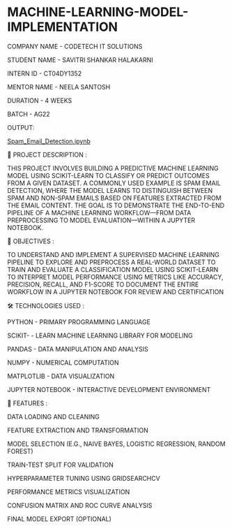 # MACHINE-LEARNING-MODEL-IMPLEMENTATION




COMPANY NAME - CODETECH IT SOLUTIONS



STUDENT NAME - SAVITRI SHANKAR HALAKARNI



INTERN ID - CT04DY1352



MENTOR NAME - NEELA SANTOSH



DURATION - 4 WEEKS



BATCH - AG22




OUTPUT:






[Spam_Email_Detection.ipynb](https://github.com/user-attachments/files/22259277/Spam_Email_Detection.ipynb)







📌 PROJECT DESCRIPTION :






THIS PROJECT INVOLVES BUILDING A PREDICTIVE MACHINE LEARNING MODEL USING SCIKIT-LEARN TO CLASSIFY OR PREDICT OUTCOMES FROM A GIVEN DATASET. A COMMONLY USED EXAMPLE IS SPAM EMAIL DETECTION, WHERE THE MODEL LEARNS TO DISTINGUISH BETWEEN SPAM AND NON-SPAM EMAILS BASED ON FEATURES EXTRACTED FROM THE EMAIL CONTENT. THE GOAL IS TO DEMONSTRATE THE END-TO-END PIPELINE OF A MACHINE LEARNING WORKFLOW—FROM DATA PREPROCESSING TO MODEL EVALUATION—WITHIN A JUPYTER NOTEBOOK.





🎯 OBJECTIVES :





TO UNDERSTAND AND IMPLEMENT A SUPERVISED MACHINE LEARNING PIPELINE
TO EXPLORE AND PREPROCESS A REAL-WORLD DATASET
TO TRAIN AND EVALUATE A CLASSIFICATION MODEL USING SCIKIT-LEARN
TO INTERPRET MODEL PERFORMANCE USING METRICS LIKE ACCURACY, PRECISION, RECALL, AND F1-SCORE
TO DOCUMENT THE ENTIRE WORKFLOW IN A JUPYTER NOTEBOOK FOR REVIEW AND CERTIFICATION




🛠 TECHNOLOGIES USED :





PYTHON    -	PRIMARY PROGRAMMING LANGUAGE


SCIKIT-   -  LEARN	MACHINE LEARNING LIBRARY FOR MODELING


PANDAS    - 	DATA MANIPULATION AND ANALYSIS


NUMPY     - 	NUMERICAL COMPUTATION


MATPLOTLIB -	DATA VISUALIZATION


JUPYTER NOTEBOOK -	INTERACTIVE DEVELOPMENT ENVIRONMENT





🌟 FEATURES :




DATA LOADING AND CLEANING


FEATURE EXTRACTION AND TRANSFORMATION


MODEL SELECTION (E.G., NAIVE BAYES, LOGISTIC REGRESSION, RANDOM FOREST)


TRAIN-TEST SPLIT FOR VALIDATION


HYPERPARAMETER TUNING USING GRIDSEARCHCV


PERFORMANCE METRICS VISUALIZATION


CONFUSION MATRIX AND ROC CURVE ANALYSIS


FINAL MODEL EXPORT (OPTIONAL)







